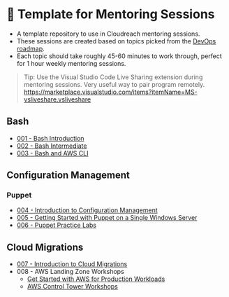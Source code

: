# :notebook_with_decorative_cover: Template for Mentoring Sessions
- A template repository to use in Cloudreach mentoring sessions.
- These sessions are created based on topics picked from the [DevOps roadmap](https://roadmap.sh/devops).
- Each topic should take roughly 45-60 minutes to work through, perfect for 1 hour weekly mentoring sessions.

> Tip: Use the Visual Studio Code Live Sharing extension during mentoring sessions. Very useful way to pair program remotely. 
https://marketplace.visualstudio.com/items?itemName=MS-vsliveshare.vsliveshare

## Bash

- [001 - Bash Introduction](001-Bash-Introduction/introduction.md)
- [002 - Bash Intermediate](002-Bash-Intermediate/introduction.md)
- [003 - Bash and AWS CLI](003-Bash-AWS-CLI/introduction.md)

## Configuration Management
### Puppet
- [004 - Introduction to Configuration Management](004-Config-Management-Intro/Configuration%20Management%20Introduction.pptx)
- [005 - Getting Started with Puppet on a Single Windows Server](005-Puppet-Basics-Standalone/introduction.md)
- [006 - Puppet Practice Labs](https://training.puppet.com/pages/20/puppet-practice-labs)

## Cloud Migrations

- [007 - Introduction to Cloud Migrations](007-Cloud-Migrations-Intro/Cloud%20Migrations.pptx)
- 008 - AWS Landing Zone Workshops
  - [Get Started with AWS for Production Workloads](https://getstarted.awsworkshop.io/)
  - [AWS Control Tower Workshops](https://controltower.aws-management.tools/)
